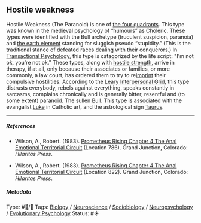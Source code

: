 ## Hostile weakness

Hostile Weakness (The Paranoid) is one of [the four quadrants](The%20four%20quadrants.md). This type was known in the medieval psychology of “humours” as Choleric. These types were identified with the Bull archetype (truculent suspicion, paranoia) and [the earth element](The%20earth%20element.md) standing for sluggish pseudo “stupidity.” (This is the traditional stance of defeated races dealing with their conquerors.) In [Transactional Psychology](), this type is catagorized by the life script: "I'm not ok, you're not ok." These types, along with [hostile strength](Hostile%20strength.md), arrive in therapy, if at all, only because their associates or families, or more commonly, a law court, has ordered them to try to re[imprint](Imprint.md) their compulsive hostilities. According to the [Leary Interpersonal Grid](Leary%20Interpersonal%20Grid.md), this type distrusts everybody, rebels against everything, speaks constantly in sarcasms, complains chronically and is generally bitter, resentful and (to some extent) paranoid. The sullen Bull. This type is associated with the evangalist [Luke]() in Catholic art, and the astrological sign [Taurus](). 

---

##### References

* Wilson, A., Robert. (1983). [Prometheus Rising Chapter 4 The Anal Emotional Territorial Circuit](Prometheus%20Rising%20Chapter%204%20The%20Anal%20Emotional%20Territorial%20Circuit.md) (Location 786). Grand Junction, Colorado: *Hilaritas Press*.

* Wilson, A., Robert. (1983). [Prometheus Rising Chapter 4 The Anal Emotional Territorial Circuit](Prometheus%20Rising%20Chapter%204%20The%20Anal%20Emotional%20Territorial%20Circuit.md) (Location 822). Grand Junction, Colorado: *Hilaritas Press*.

##### Metadata

Type: #🔵/🔵 
Tags: [Biology]() / [Neuroscience](Neuroscience.md) / [Sociobiology]() / [Neuropsychology](Neuropsychology.md) / [Evolutionary Psychology]()
Status: #☀️ 
